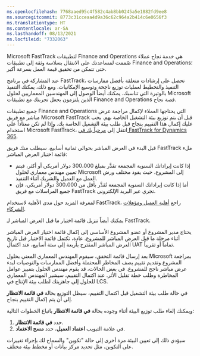 ```yaml
---
ms.openlocfilehash: 7768aaed95c4f582c4ab8bb0245a5e1882fd9ee8
ms.sourcegitcommit: 8773c31cceaa4d9a36c62c964a2b414c6e0656f3
ms.translationtype: HT
ms.contentlocale: ar-SA
ms.lasthandoff: 08/13/2021
ms.locfileid: "7332063"
---
```

Microsoft FastTrack لتطبيقات Finance and Operations هي خدمة نجاح عملاء صُممت لمساعدتك على الانتقال بسلاسة وثقة إلى تطبيقات Finance and Operations؛ حتى تتمكن من تحقيق قيمة العمل بسرعة أكبر. 

عند المشاركة في برنامج FastTrack، تحصل على إرشادات متعلقة بأفضل ممارسات التنفيذ والتخطيط لعمليات توزيع ناجحة وتوسيع الإمكانيات. ومع ذلك، يمكنك التنفيذ بالوتيرة التي تناسبك. يمكنك أيضاً الوصول إلى المهندسين المعماريين لحلول Microsoft الذين يلتزمون بجعل تجربتك مع تطبيقات Finance and Operations قصة نجاح.

جميع تطبيقات Finance and Operations التي يحتاجها العملاء لإكمال مراجعة عرض مباشر مع فريق Microsoft FastTrack قبل أن يتم توزيع بيئة التشغيل الخاصة بهم. يجب عليك إكمال هذا التقييم بنجاح قبل طلب بيئة التشغيل الخاصة بك. وإذا لم تكن معتاداً على استخدام Microsoft FastTrack، انتقل إلى [مرحباً بك في FastTrack for Dynamics 365](/dynamics365/fasttrack/?azure-portal=true).

قبل البدء في العرض المباشر بحوالي ثمانية أسابيع، سيطلب منك فريق FastTrack ملء قائمة اختيار العرض المباشر:

- إذا كانت إيراداتك السنوية المجمعة تقدَّر بمبلغ 300،000 دولار أمريكي أو أكثر، فيتم تعيين مهندس معماري لحلول Microsoft إلى المشروع، حيث يقود مختلف ورش العمل مع العميل والشريك أثناء التنفيذ.  
- أما إذا كانت إيراداتك السنوية المجمعة تُقدَّر بأقل من 300،000 دولار أمريكي، فإن جميع المراسلات مع فريق FastTrack تجري عبر البريد الإلكتروني. 

لمعرفة المزيد حول مدى الأهلية لاستخدام FastTrack، راجع [أهلية العميل ومؤهلات الشركاء](/dynamics365/fasttrack/eligibility/?azure-portal=true). 

  
يمكنك أيضاً تنزيل قائمة اختيار ما قبل العرض المباشر لـ FastTrack.

يحتاج مدير المشروع أو عضو المشروع الأساسي إلى إكمال قائمة اختيار العرض المباشر أثناء مرحلة ما قبل العرض المباشر للمشروع. عادة، تكتمل قائمة الاختيار قبل تاريخ العرض المباشر المقترح بأربعة إلى ستة أسابيع، عند اكتمال UAT تماماً أو تقريباً.

بعد إرسال قائمة التحقق، سيقوم المهندس المعماري المعني بحلول Microsoft بمراجعة المشروع وتقديم تقييم يصف المخاطر المحتملة وأفضل الممارسات والتوصيات لبدء عرض مباشر ناجح للمشروع. في بعض الحالات، قد يقوم مهندس الحلول بتمييز عوامل المخاطرة وطلب خطة تقليل الأثر. عند اكتمال التقييم، سيشير المهندس المعماري للحلول إلى جاهزيتك لطلب بيئة الإنتاج في LCS.

في حالة طلب بيئة التشغيل قبل اكتمال التقييم، سيظل التوزيع بحالة **في قائمة الانتظار** إلى أن يتم إكمال التقييم بنجاح.

ويمكنك إلغاء طلب توزيع البيئة أثناء وجوده بحالة **في قائمة الانتظار** باتباع الخطوات التالية:

1.  حدد **في قائمة الانتظار**.
2.  في علامة التبويب **اعتماد العميل**، حدد **مسح الاعتماد**.


سيؤدي ذلك إلى تعيين البيئة مرة أخرى إلى حالة "تكوين" والسماح لك بإجراء تغييرات على التكوين، مثل تحديد مركز بيانات أو مخطط بيئة مختلف.

